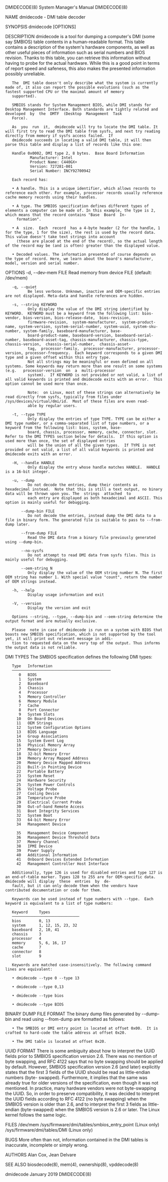 DMIDECODE(8)                                                                        System Manager's Manual                                                                        DMIDECODE(8)

NAME
       dmidecode - DMI table decoder

SYNOPSIS
       dmidecode [OPTIONS]

DESCRIPTION
       dmidecode  is a tool for dumping a computer's DMI (some say SMBIOS) table contents in a human-readable format. This table contains a description of the system's hardware components, as
       well as other useful pieces of information such as serial numbers and BIOS revision. Thanks to this table, you can retrieve this information without having  to  probe  for  the  actual
       hardware.  While this is a good point in terms of report speed and safeness, this also makes the presented information possibly unreliable.

       The  DMI table doesn't only describe what the system is currently made of, it also can report the possible evolutions (such as the fastest supported CPU or the maximal amount of memory
       supported).

       SMBIOS stands for System Management BIOS, while DMI stands for Desktop Management Interface. Both standards are tightly related and developed  by  the  DMTF  (Desktop  Management  Task
       Force).

       As  you  run  it,  dmidecode will try to locate the DMI table. It will first try to read the DMI table from sysfs, and next try reading directly from memory if sysfs access failed.  If
       dmidecode succeeds in locating a valid DMI table, it will then parse this table and display a list of records like this one:

       Handle 0x0002, DMI type 2, 8 bytes.  Base Board Information
               Manufacturer: Intel
               Product Name: C440GX+
               Version: 727281-001
               Serial Number: INCY92700942

       Each record has:

       • A handle. This is a unique identifier, which allows records to reference each other. For example, processor records usually reference cache memory records using their handles.

       • A type. The SMBIOS specification defines different types of elements a computer can be made of. In this example, the type is 2, which means that the record contains "Base  Board  In‐
         formation".

       • A  size.  Each  record  has a 4-byte header (2 for the handle, 1 for the type, 1 for the size), the rest is used by the record data. This value doesn't take text strings into account
         (these are placed at the end of the record), so the actual length of the record may be (and is often) greater than the displayed value.

       • Decoded values. The information presented of course depends on the type of record. Here, we learn about the board's manufacturer, model, version and serial number.

OPTIONS
       -d, --dev-mem FILE
              Read memory from device FILE (default: /dev/mem)

       -q, --quiet
              Be less verbose. Unknown, inactive and OEM-specific entries are not displayed. Meta-data and handle references are hidden.

       -s, --string KEYWORD
              Only display the value of the DMI string identified by KEYWORD.  KEYWORD must be a keyword from the following list: bios-vendor, bios-version, bios-release-date,  bios-revision,
              firmware-revision,  system-manufacturer,  system-product-name, system-version, system-serial-number, system-uuid, system-sku-number, system-family, baseboard-manufacturer, base‐
              board-product-name, baseboard-version, baseboard-serial-number, baseboard-asset-tag, chassis-manufacturer, chassis-type, chassis-version,  chassis-serial-number,  chassis-asset-
              tag,  processor-family,  processor-manufacturer, processor-version, processor-frequency.  Each keyword corresponds to a given DMI type and a given offset within this entry type.
              Not all strings may be meaningful or even defined on all systems. Some keywords may return more than one result on some systems (e.g.   processor-version  on  a  multi-processor
              system).  If KEYWORD is not provided or not valid, a list of all valid keywords is printed and dmidecode exits with an error.  This option cannot be used more than once.

              Note:  on Linux, most of these strings can alternatively be read directly from sysfs, typically from files under /sys/devices/virtual/dmi/id.  Most of these files are even read‐
              able by regular users.

       -t, --type TYPE
              Only display the entries of type TYPE. TYPE can be either a DMI type number, or a comma-separated list of type numbers, or a keyword from the following list: bios, system, base‐
              board, chassis, processor, memory, cache, connector, slot. Refer to the DMI TYPES section below for details.  If this option is used more than once, the set of displayed entries
              will be the union of all the given types.  If TYPE is not provided or not valid, a list of all valid keywords is printed and dmidecode exits with an error.

       -H, --handle HANDLE
              Only display the entry whose handle matches HANDLE.  HANDLE is a 16-bit integer.

       -u, --dump
              Do not decode the entries, dump their contents as hexadecimal instead.  Note that this is still a text output, no binary data will be thrown upon you. The  strings  attached  to
              each entry are displayed as both hexadecimal and ASCII. This option is mainly useful for debugging.

           --dump-bin FILE
              Do not decode the entries, instead dump the DMI data to a file in binary form. The generated file is suitable to pass to --from-dump later.

           --from-dump FILE
              Read the DMI data from a binary file previously generated using --dump-bin.

           --no-sysfs
              Do not attempt to read DMI data from sysfs files. This is mainly useful for debugging.

           --oem-string N
              Only display the value of the OEM string number N. The first OEM string has number 1. With special value "count", return the number of OEM strings instead.

       -h, --help
              Display usage information and exit

       -V, --version
              Display the version and exit

       Options --string, --type, --dump-bin and --oem-string determine the output format and are mutually exclusive.

       Please  note in case of dmidecode is run on a system with BIOS that boasts new SMBIOS specification, which is not supported by the tool yet, it will print out relevant message in addi‐
       tion to requested data on the very top of the output. Thus informs the output data is not reliable.

DMI TYPES
       The SMBIOS specification defines the following DMI types:

       Type   Information
       ────────────────────────────────────────────
          0   BIOS
          1   System
          2   Baseboard
          3   Chassis
          4   Processor
          5   Memory Controller
          6   Memory Module
          7   Cache
          8   Port Connector
          9   System Slots
         10   On Board Devices
         11   OEM Strings
         12   System Configuration Options
         13   BIOS Language
         14   Group Associations
         15   System Event Log
         16   Physical Memory Array
         17   Memory Device
         18   32-bit Memory Error
         19   Memory Array Mapped Address
         20   Memory Device Mapped Address
         21   Built-in Pointing Device
         22   Portable Battery
         23   System Reset
         24   Hardware Security
         25   System Power Controls
         26   Voltage Probe
         27   Cooling Device
         28   Temperature Probe
         29   Electrical Current Probe
         30   Out-of-band Remote Access
         31   Boot Integrity Services
         32   System Boot
         33   64-bit Memory Error
         34   Management Device

         35   Management Device Component
         36   Management Device Threshold Data
         37   Memory Channel
         38   IPMI Device
         39   Power Supply
         40   Additional Information
         41   Onboard Devices Extended Information
         42   Management Controller Host Interface

       Additionally, type 126 is used for disabled entries and type 127 is an end-of-table marker. Types 128 to 255 are for OEM-specific data.  dmidecode will display  these  entries  by  de‐
       fault, but it can only decode them when the vendors have contributed documentation or code for them.

       Keywords can be used instead of type numbers with --type.  Each keyword is equivalent to a list of type numbers:

       Keyword     Types
       ──────────────────────────────
       bios        0, 13
       system      1, 12, 15, 23, 32
       baseboard   2, 10, 41
       chassis     3
       processor   4
       memory      5, 6, 16, 17
       cache       7
       connector   8
       slot        9

       Keywords are matched case-insensitively. The following command lines are equivalent:

       • dmidecode --type 0 --type 13

       • dmidecode --type 0,13

       • dmidecode --type bios

       • dmidecode --type BIOS

BINARY DUMP FILE FORMAT
       The binary dump files generated by --dump-bin and read using --from-dump are formatted as follows:

       • The SMBIOS or DMI entry point is located at offset 0x00.  It is crafted to hard-code the table address at offset 0x20.

       • The DMI table is located at offset 0x20.

UUID FORMAT
       There is some ambiguity about how to interpret the UUID fields prior to SMBIOS specification version 2.6. There was no mention of byte swapping, and RFC 4122 says that no byte swapping
       should be applied by default. However, SMBIOS specification version 2.6 (and later) explicitly states that the first 3 fields of the UUID should be read as little-endian numbers (byte-
       swapped).  Furthermore, it implies that the same was already true for older versions of the specification, even though it was not mentioned. In practice, many hardware vendors were not
       byte-swapping the UUID. So, in order to preserve compatibility, it was decided to interpret the UUID fields according to RFC 4122 (no byte swapping) when the SMBIOS  version  is  older
       than 2.6, and to interpret the first 3 fields as little-endian (byte-swapped) when the SMBIOS version is 2.6 or later. The Linux kernel follows the same logic.

FILES
       /dev/mem
       /sys/firmware/dmi/tables/smbios_entry_point (Linux only)
       /sys/firmware/dmi/tables/DMI (Linux only)

BUGS
       More often than not, information contained in the DMI tables is inaccurate, incomplete or simply wrong.

AUTHORS
       Alan Cox, Jean Delvare

SEE ALSO
       biosdecode(8), mem(4), ownership(8), vpddecode(8)

dmidecode                                                                                 January 2019                                                                             DMIDECODE(8)
